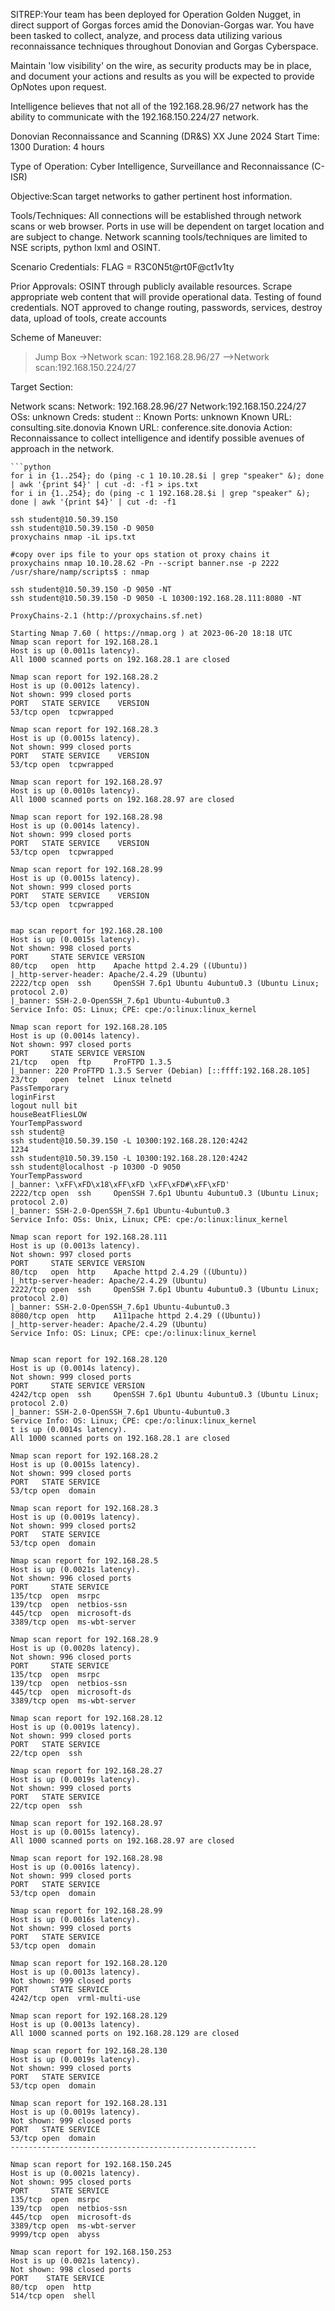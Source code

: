 SITREP:Your team has been deployed for Operation Golden Nugget, in direct support of Gorgas forces amid the Donovian-Gorgas war. You have been tasked to collect, analyze, and process data utilizing various reconnaissance techniques throughout Donovian and Gorgas Cyberspace.

Maintain 'low visibility' on the wire, as security products may be in place, and document your actions and results as you will be expected to provide OpNotes upon request.

Intelligence believes that not all of the 192.168.28.96/27 network has the ability to communicate with the 192.168.150.224/27 network.

Donovian Reconnaissance and Scanning (DR&S)
XX June 2024
Start Time: 1300
Duration: 4 hours

Type of Operation: Cyber Intelligence, Surveillance and Reconnaissance (C-ISR)

Objective:Scan target networks to gather pertinent host information.

Tools/Techniques: All connections will be established through network scans or web browser. Ports in use will be dependent on target location and are subject to change. Network scanning tools/techniques are limited to NSE scripts, python lxml and OSINT.

Scenario Credentials: FLAG = R3C0N5t@rt0F@ct1v1ty

Prior Approvals: OSINT through publicly available resources. Scrape appropriate web content that will provide operational data. Testing of found credentials. NOT approved to change routing, passwords, services, destroy data, upload of tools, create accounts

Scheme of Maneuver:
>Jump Box
->Network scan: 192.168.28.96/27
-->Network scan:192.168.150.224/27

Target Section:

Network scans:
Network: 192.168.28.96/27
Network:192.168.150.224/27
OSs: unknown
Creds: student ::
Known Ports: unknown
Known URL: consulting.site.donovia
Known URL: conference.site.donovia
Action: Reconnaissance to collect intelligence and identify possible avenues of approach in the network.

```
```python
for i in {1..254}; do (ping -c 1 10.10.28.$i | grep "speaker" &); done | awk '{print $4}' | cut -d: -f1 > ips.txt
for i in {1..254}; do (ping -c 1 192.168.28.$i | grep "speaker" &); done | awk '{print $4}' | cut -d: -f1

```
```shell
ssh student@10.50.39.150
ssh student@10.50.39.150 -D 9050 
proxychains nmap -iL ips.txt

#copy over ips file to your ops station ot proxy chains it
proxychains nmap 10.10.28.62 -Pn --script banner.nse -p 2222
/usr/share/namp/scripts$ : nmap 

ssh student@10.50.39.150 -D 9050 -NT
ssh student@10.50.39.150 -D 9050 -L 10300:192.168.28.111:8080 -NT

ProxyChains-2.1 (http://proxychains.sf.net)

Starting Nmap 7.60 ( https://nmap.org ) at 2023-06-20 18:18 UTC
Nmap scan report for 192.168.28.1
Host is up (0.0011s latency).
All 1000 scanned ports on 192.168.28.1 are closed

Nmap scan report for 192.168.28.2
Host is up (0.0012s latency).
Not shown: 999 closed ports
PORT   STATE SERVICE    VERSION
53/tcp open  tcpwrapped

Nmap scan report for 192.168.28.3
Host is up (0.0015s latency).
Not shown: 999 closed ports
PORT   STATE SERVICE    VERSION
53/tcp open  tcpwrapped

Nmap scan report for 192.168.28.97
Host is up (0.0010s latency).
All 1000 scanned ports on 192.168.28.97 are closed

Nmap scan report for 192.168.28.98
Host is up (0.0014s latency).
Not shown: 999 closed ports
PORT   STATE SERVICE    VERSION
53/tcp open  tcpwrapped

Nmap scan report for 192.168.28.99
Host is up (0.0015s latency).
Not shown: 999 closed ports
PORT   STATE SERVICE    VERSION
53/tcp open  tcpwrapped


map scan report for 192.168.28.100
Host is up (0.0015s latency).
Not shown: 998 closed ports
PORT     STATE SERVICE VERSION
80/tcp   open  http    Apache httpd 2.4.29 ((Ubuntu))
|_http-server-header: Apache/2.4.29 (Ubuntu)
2222/tcp open  ssh     OpenSSH 7.6p1 Ubuntu 4ubuntu0.3 (Ubuntu Linux; protocol 2.0)
|_banner: SSH-2.0-OpenSSH_7.6p1 Ubuntu-4ubuntu0.3
Service Info: OS: Linux; CPE: cpe:/o:linux:linux_kernel

Nmap scan report for 192.168.28.105
Host is up (0.0014s latency).
Not shown: 997 closed ports
PORT     STATE SERVICE VERSION
21/tcp   open  ftp     ProFTPD 1.3.5
|_banner: 220 ProFTPD 1.3.5 Server (Debian) [::ffff:192.168.28.105]
23/tcp   open  telnet  Linux telnetd
PassTemporary
loginFirst
logout null bit
houseBeatFliesLOW
YourTempPassword
ssh student@
ssh student@10.50.39.150 -L 10300:192.168.28.120:4242
1234
ssh student@10.50.39.150 -L 10300:192.168.28.120:4242
ssh student@localhost -p 10300 -D 9050
YourTempPassword
|_banner: \xFF\xFD\x18\xFF\xFD \xFF\xFD#\xFF\xFD'
2222/tcp open  ssh     OpenSSH 7.6p1 Ubuntu 4ubuntu0.3 (Ubuntu Linux; protocol 2.0)
|_banner: SSH-2.0-OpenSSH_7.6p1 Ubuntu-4ubuntu0.3
Service Info: OSs: Unix, Linux; CPE: cpe:/o:linux:linux_kernel

Nmap scan report for 192.168.28.111
Host is up (0.0013s latency).
Not shown: 997 closed ports
PORT     STATE SERVICE VERSION
80/tcp   open  http    Apache httpd 2.4.29 ((Ubuntu))
|_http-server-header: Apache/2.4.29 (Ubuntu)
2222/tcp open  ssh     OpenSSH 7.6p1 Ubuntu 4ubuntu0.3 (Ubuntu Linux; protocol 2.0)
|_banner: SSH-2.0-OpenSSH_7.6p1 Ubuntu-4ubuntu0.3
8080/tcp open  http    A111pache httpd 2.4.29 ((Ubuntu))
|_http-server-header: Apache/2.4.29 (Ubuntu)
Service Info: OS: Linux; CPE: cpe:/o:linux:linux_kernel


Nmap scan report for 192.168.28.120
Host is up (0.0014s latency).
Not shown: 999 closed ports
PORT     STATE SERVICE VERSION
4242/tcp open  ssh     OpenSSH 7.6p1 Ubuntu 4ubuntu0.3 (Ubuntu Linux; protocol 2.0)
|_banner: SSH-2.0-OpenSSH_7.6p1 Ubuntu-4ubuntu0.3
Service Info: OS: Linux; CPE: cpe:/o:linux:linux_kernel
t is up (0.0014s latency).
All 1000 scanned ports on 192.168.28.1 are closed

Nmap scan report for 192.168.28.2
Host is up (0.0015s latency).
Not shown: 999 closed ports
PORT   STATE SERVICE
53/tcp open  domain

Nmap scan report for 192.168.28.3
Host is up (0.0019s latency).
Not shown: 999 closed ports2
PORT   STATE SERVICE
53/tcp open  domain

Nmap scan report for 192.168.28.5
Host is up (0.0021s latency).
Not shown: 996 closed ports
PORT     STATE SERVICE
135/tcp  open  msrpc
139/tcp  open  netbios-ssn
445/tcp  open  microsoft-ds
3389/tcp open  ms-wbt-server

Nmap scan report for 192.168.28.9
Host is up (0.0020s latency).
Not shown: 996 closed ports
PORT     STATE SERVICE
135/tcp  open  msrpc
139/tcp  open  netbios-ssn
445/tcp  open  microsoft-ds
3389/tcp open  ms-wbt-server

Nmap scan report for 192.168.28.12
Host is up (0.0019s latency).
Not shown: 999 closed ports
PORT   STATE SERVICE
22/tcp open  ssh

Nmap scan report for 192.168.28.27
Host is up (0.0019s latency).
Not shown: 999 closed ports
PORT   STATE SERVICE
22/tcp open  ssh

Nmap scan report for 192.168.28.97
Host is up (0.0015s latency).
All 1000 scanned ports on 192.168.28.97 are closed

Nmap scan report for 192.168.28.98
Host is up (0.0016s latency).
Not shown: 999 closed ports
PORT   STATE SERVICE
53/tcp open  domain

Nmap scan report for 192.168.28.99
Host is up (0.0016s latency).
Not shown: 999 closed ports
PORT   STATE SERVICE
53/tcp open  domain

Nmap scan report for 192.168.28.120
Host is up (0.0013s latency).
Not shown: 999 closed ports
PORT     STATE SERVICE
4242/tcp open  vrml-multi-use

Nmap scan report for 192.168.28.129
Host is up (0.0013s latency).
All 1000 scanned ports on 192.168.28.129 are closed

Nmap scan report for 192.168.28.130
Host is up (0.0019s latency).
Not shown: 999 closed ports
PORT   STATE SERVICE
53/tcp open  domain

Nmap scan report for 192.168.28.131
Host is up (0.0019s latency).
Not shown: 999 closed ports
PORT   STATE SERVICE
53/tcp open  domain
-------------------------------------------------------

Nmap scan report for 192.168.150.245
Host is up (0.0021s latency).
Not shown: 995 closed ports
PORT     STATE SERVICE
135/tcp  open  msrpc
139/tcp  open  netbios-ssn
445/tcp  open  microsoft-ds
3389/tcp open  ms-wbt-server
9999/tcp open  abyss

Nmap scan report for 192.168.150.253
Host is up (0.0021s latency).
Not shown: 998 closed ports
PORT    STATE SERVICE
80/tcp  open  http
514/tcp open  shell
